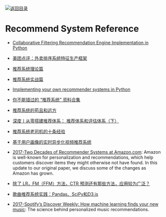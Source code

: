 [![返回目录](https://parg.co/UGo)](https://parg.co/b4z) 
 
# Recommend System Reference

* [Collaborative Filtering Recommendation Engine Implementation in Python](http://dataaspirant.com/2015/05/25/collaborative-filtering-recommendation-engine-implementation-in-python/)

* [美团点评：外卖排序系统特征生产框架](https://zhuanlan.zhihu.com/p/24647817)

* [推荐系统理论篇](http://o6v08w541.bkt.clouddn.com/%E6%8E%A8%E8%8D%90%E7%B3%BB%E7%BB%9F%E7%90%86%E8%AE%BA%E7%AF%87.pdf)

* [推荐系统实战篇](http://o6v08w541.bkt.clouddn.com/recommendation-system-practice.pdf)

* [Implementing your own recommender systems in Python](http://online.cambridgecoding.com/notebooks/eWReNYcAfB/implementing-your-own-recommender-systems-in-python-2)

* [你不能错过的 “推荐系统” 资料合集](https://gold.xitu.io/entry/5760c8446be3ff006a02720b)

* [推荐系统的苟且和远方](http://h2ex.com/1280)

* [深度丨从零搭建推荐体系： 推荐体系和评估体系（下）](http://www.tuicool.com/articles/67ZjIrZ)

* [推荐系统老司机的十条经验 ](http://mp.weixin.qq.com/s?__biz=MzA4OTk5OTQzMg==&mid=2449231408&idx=1&sn=e564d339803a04a59293c585b82a1a03)

* [基于用户画像的实时异步化视频推荐系统](http://www.jianshu.com/p/83af9502acb6)

* [2017-Two Decades of Recommender Systems at Amazon.com](https://parg.co/bIx): Amazon is well-known for personalization and recommendations, which help customers discover items they might otherwise not have found. In this update to our original paper, we discuss some of the changes as Amazon has grown.

* [除了 LR，FM（FFM）方法，CTR 预测还有那些方法，应用较为广泛？](https://www.zhihu.com/question/56204961/answer/263448135)

- [歌曲推荐系统实践：Pandas、SciPy和D3.js](http://www.infoq.com/cn/news/2015/05/pandas-scipy-d3-js)

- [2017-Spotify’s Discover Weekly: How machine learning finds your new music](https://parg.co/URN): The science behind personalized music recommendations.
